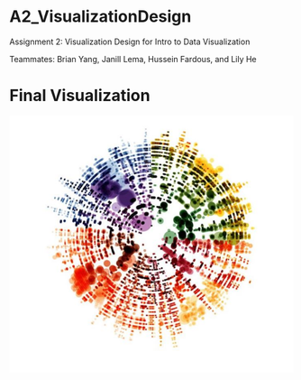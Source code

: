 # A2_VisualizationDesign
Assignment 2: Visualization Design for Intro to Data Visualization

Teammates: Brian Yang, Janill Lema, Hussein Fardous, and Lily He 

# Final Visualization
![alt text](https://github.com/By2225/A2_VisualizationDesign/blob/master/template.JPG)
